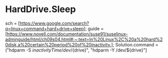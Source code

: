# HardDrive.Sleep
sch = [https://www.google.com/search?q=linux+command+hard+drive+sleep]; guide = [https://www.novell.com/documentation/suse91/suselinux-adminguide/html/ch09s04.html#:~:text=In%20Linux%2C%20a%20hard%20disk,a%20certain%20period%20of%20inactivity.]; Solution.command = ("hdparm -S ${inactivityTime} /dev/${drive}", "hdparm -Y /dev/${drive}"]
